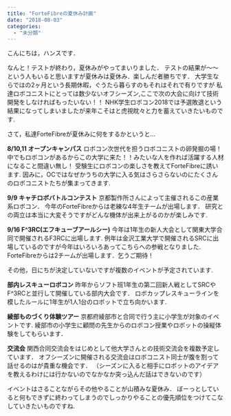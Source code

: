 ```yaml
---
title: "ForteFibreの夏休み計画"
date: "2018-08-03"
categories: 
  - "未分類"
---
```


こんにちは，ハンスです．

なんと！テストが終わり，夏休みがやってまいりました． テストの結果が〜〜という人もいると思いますが夏休みは夏休み．楽しんだ者勝ちです． 大学生ならではの2ヶ月という長期休暇，ぐうたら暮らすのもそれはそれで有りですが 私達ロボコニストにとっては数少ないオフシーズン,ここで次の大会に向けて技術開発をしなければもったいない！！ NHK学生ロボコン2018では予選敗退という結果になってしまいましたが来年こそはと虎視眈々と力を蓄えていきたいものです.

さて，私達ForteFibreが夏休みに何をするかというと...

**8/10,11 オープンキャンパス** ロボコン次世代を担うロボコニストの卵発掘の場！ 中でもロボコンがあるからこの大学に来た！！みたいな人を作れば活躍する人材になること間違い無し！ 受験生にロボコンの楽しさを教えてForteFibreに誘います. 因みに，OCではなぜかうちの大学に入る気はさらさらないのにたくさんのロボコニストたちが集まってきます.

**9/9 キャチロボバトルコンテスト** 京都製作所さんによって主催されるこの産業系ロボコン． 今年のForteFibreからは老練な4年生チームが出場します． 研究との両立は本当に大変そうですがどんな機体が出来上がるのかが楽しみです.

**9/16 F^3RC(エフキューブアールシー)** 今年は1年生の新人大会として関東大学合同で開催されるF3RCに出場します. 例年は金沢工業大学で開催されるSRCに出場しているのですが今年はいろいろあってこちらへの参戦となりました. ForteFibreからは2チームが出場します．乞うご期待！

その他，日にちが決定していないですが複数のイベントが予定されています.

**部内レスキューロボコン** 昨年からソフト班1年生の第二回新人戦としてSRCやF^3RCと並行して開催している部内大会です． ロボカップレスキューラインを模したルールに1年生が1人1台のロボットで立ち向かいます.

**綾部ものづくり体験ツアー** 京都府綾部市と合同で行う主に小学生が対象のイベントです. 綾部市の小学生に顧問の先生からのロボコン授業やロボットの操縦体験をしてもらいます．

**交流会** 関西合同交流会をはじめとして他大学さんとの技術交流会を複数予定しています． オフシーズンに開催される交流会はロボコニスト同士が腹を割って話せるのはが貴重な機会です． （シーズンに入ると相手にロボットのアイデアを教えるわけには行かないのでなかなか突っ込んだ話はできないのです）

イベントはさることながらその他やることが山積みな夏休み． ぼーっとしていると何もできずに終わってしまうのでしっかりやることの優先順位をつけてこなしていきたいものですね.
